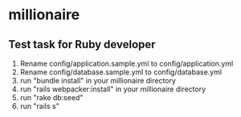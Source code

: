 # millionaire
## Test task for Ruby developer

1. Rename config/application.sample.yml to config/application.yml
2. Rename config/database.sample.yml to config/database.yml
3. run "bundle install" in your millionaire directory
4. run "rails webpacker:install" in your millionaire directory
5. run "rake db:seed"
6. run "rails s"